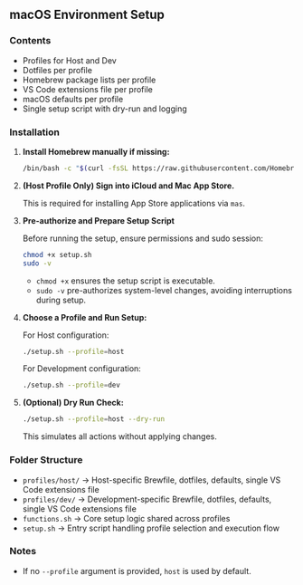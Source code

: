## macOS Environment Setup

### Contents
- Profiles for Host and Dev
- Dotfiles per profile
- Homebrew package lists per profile
- VS Code extensions file per profile
- macOS defaults per profile
- Single setup script with dry-run and logging

### Installation

1. **Install Homebrew manually if missing:**
    ```bash
    /bin/bash -c "$(curl -fsSL https://raw.githubusercontent.com/Homebrew/install/HEAD/install.sh)"
    ```

2. **(Host Profile Only) Sign into iCloud and Mac App Store.**

    This is required for installing App Store applications via `mas`.

3. **Pre-authorize and Prepare Setup Script**

    Before running the setup, ensure permissions and sudo session:

    ```bash
    chmod +x setup.sh
    sudo -v
    ```

    - `chmod +x` ensures the setup script is executable.
    - `sudo -v` pre-authorizes system-level changes, avoiding interruptions during setup.

4. **Choose a Profile and Run Setup:**

    For Host configuration:
    ```bash
    ./setup.sh --profile=host
    ```

    For Development configuration:
    ```bash
    ./setup.sh --profile=dev
    ```

5. **(Optional) Dry Run Check:**
    ```bash
    ./setup.sh --profile=host --dry-run
    ```
    This simulates all actions without applying changes.

### Folder Structure
- `profiles/host/` → Host-specific Brewfile, dotfiles, defaults, single VS Code extensions file
- `profiles/dev/` → Development-specific Brewfile, dotfiles, defaults, single VS Code extensions file
- `functions.sh` → Core setup logic shared across profiles
- `setup.sh` → Entry script handling profile selection and execution flow

### Notes
- If no `--profile` argument is provided, `host` is used by default.
